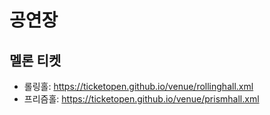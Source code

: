 # 공연장

## 멜론 티켓
- 롤링홀: https://ticketopen.github.io/venue/rollinghall.xml
- 프리즘홀: https://ticketopen.github.io/venue/prismhall.xml
